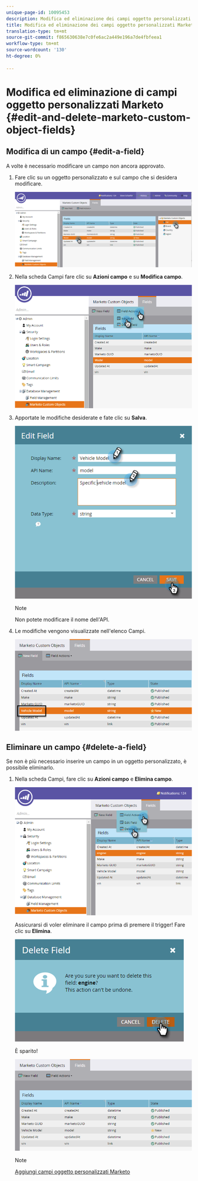 ```yaml
---
unique-page-id: 10095453
description: Modifica ed eliminazione dei campi oggetto personalizzati Marketo - Documenti Marketo - Documentazione prodotto
title: Modifica ed eliminazione dei campi oggetto personalizzati Marketo
translation-type: tm+mt
source-git-commit: f865630638e7c0fe6ac2a449e196a7de4fbfeea1
workflow-type: tm+mt
source-wordcount: '130'
ht-degree: 0%

---
```



# Modifica ed eliminazione di campi oggetto personalizzati Marketo {#edit-and-delete-marketo-custom-object-fields}

## Modifica di un campo {#edit-a-field}

A volte è necessario modificare un campo non ancora approvato.

1. Fare clic su un oggetto personalizzato e sul campo che si desidera modificare.

   ![](assets/image2015-10-2-10-3a55-3a1.png)

1. Nella scheda Campi fare clic su **Azioni campo** e su **Modifica campo**.

   ![](assets/image2015-10-2-10-3a53-3a26.png)

1. Apportate le modifiche desiderate e fate clic su **Salva**.

   ![](assets/image2015-10-2-10-3a58-3a56.png)

   >[!NOTE]
   >
   >Non potete modificare il nome dell&#39;API.

1. Le modifiche vengono visualizzate nell&#39;elenco Campi.

   ![](assets/image2015-10-2-11-3a1-3a13.png)

## Eliminare un campo {#delete-a-field}

Se non è più necessario inserire un campo in un oggetto personalizzato, è possibile eliminarlo.

1. Nella scheda Campi, fare clic su **Azioni campo** e **Elimina campo**.

   ![](assets/image2015-10-2-11-3a11-3a20.png)

   Assicurarsi di voler eliminare il campo prima di premere il trigger! Fare clic su **Elimina**.

   ![](assets/image2015-10-2-11-3a14-3a5.png)

   È sparito!

   ![](assets/image2015-10-2-11-3a15-3a48.png)

   >[!NOTE]
   >
   >[Aggiungi campi oggetto personalizzati Marketo](/help/marketo/product-docs/administration/marketo-custom-objects/add-marketo-custom-object-fields.md)

